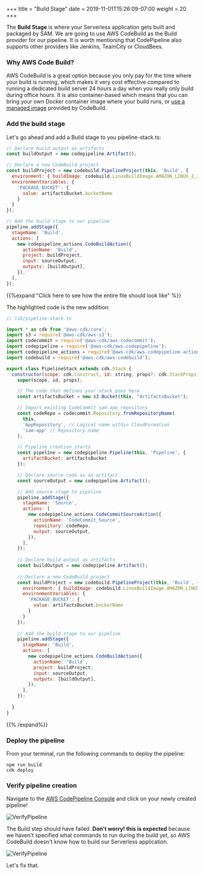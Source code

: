 +++
title = "Build Stage"
date = 2019-11-01T15:26:09-07:00
weight = 20
+++

The **Build Stage** is where your Serverless application gets built and packaged by SAM. We are going to use AWS CodeBuild as the Build provider for our pipeline. It is worth mentioning that CodePipeline also supports other providers like Jenkins, TeamCity or CloudBees. 

### Why AWS Code Build?

AWS CodeBuild is a great option because you only pay for the time where your build is running, which makes it very cost effective compared to running a dedicated build server 24 hours a day when you really only build during office hours. It is also container-based which means that you can bring your own Docker container image where your build runs, or [use a managed image](https://docs.aws.amazon.com/codebuild/latest/userguide/build-env-ref-available.html) provided by CodeBuild.  

### Add the build stage

Let's go ahead and add a Build stage to you pipeline-stack.ts:

```js
// Declare build output as artifacts
const buildOutput = new codepipeline.Artifact();

// Declare a new CodeBuild project
const buildProject = new codebuild.PipelineProject(this, 'Build', {
  environment: { buildImage: codebuild.LinuxBuildImage.AMAZON_LINUX_2_2 },
  environmentVariables: {
    'PACKAGE_BUCKET': {
      value: artifactsBucket.bucketName
    }
  }
});

// Add the build stage to our pipeline
pipeline.addStage({
  stageName: 'Build',
  actions: [
    new codepipeline_actions.CodeBuildAction({
      actionName: 'Build',
      project: buildProject,
      input: sourceOutput,
      outputs: [buildOutput],
    }),
  ],
});
```

{{%expand "Click here to see how the entire file should look like" %}}

The highlighted code is the new addition: 

```js {hl_lines=["44-68"]}
// lib/pipeline-stack.ts

import * as cdk from '@aws-cdk/core';
import s3 = require('@aws-cdk/aws-s3');
import codecommit = require('@aws-cdk/aws-codecommit');
import codepipeline = require('@aws-cdk/aws-codepipeline');
import codepipeline_actions = require('@aws-cdk/aws-codepipeline-actions');
import codebuild = require('@aws-cdk/aws-codebuild');

export class PipelineStack extends cdk.Stack {
  constructor(scope: cdk.Construct, id: string, props?: cdk.StackProps) {
    super(scope, id, props);

    // The code that defines your stack goes here
    const artifactsBucket = new s3.Bucket(this, "ArtifactsBucket");

    // Import existing CodeCommit sam-app repository
    const codeRepo = codecommit.Repository.fromRepositoryName(
      this,
      'AppRepository', // Logical name within CloudFormation
      'sam-app' // Repository name
    );

    // Pipeline creation starts
    const pipeline = new codepipeline.Pipeline(this, 'Pipeline', {
      artifactBucket: artifactsBucket
    });

    // Declare source code as an artifact
    const sourceOutput = new codepipeline.Artifact();

    // Add source stage to pipeline
    pipeline.addStage({
      stageName: 'Source',
      actions: [
        new codepipeline_actions.CodeCommitSourceAction({
          actionName: 'CodeCommit_Source',
          repository: codeRepo,
          output: sourceOutput,
        }),
      ],
    });
    
    // Declare build output as artifacts
    const buildOutput = new codepipeline.Artifact();
    
    // Declare a new CodeBuild project
    const buildProject = new codebuild.PipelineProject(this, 'Build', {
      environment: { buildImage: codebuild.LinuxBuildImage.AMAZON_LINUX_2_2 },
      environmentVariables: {
        'PACKAGE_BUCKET': {
          value: artifactsBucket.bucketName
        }
      }
    });
    
    // Add the build stage to our pipeline
    pipeline.addStage({
      stageName: 'Build',
      actions: [
        new codepipeline_actions.CodeBuildAction({
          actionName: 'Build',
          project: buildProject,
          input: sourceOutput,
          outputs: [buildOutput],
        }),
      ],
    });
    
  }
}
```
{{% /expand%}}

### Deploy the pipeline

From your terminal, run the following commands to deploy the pipeline:

```
npm run build
cdk deploy
```

### Verify pipeline creation

Navigate to the [AWS CodePipeline Console](https://console.aws.amazon.com/codesuite/codepipeline/home) and click on your newly created pipeline! 

![VerifyPipeline](/images/chapter4/screenshot-pipeline-verify-1.png)

The Build step should have failed. **Don't worry! this is expected** because we haven't specified what commands to run during the build yet, so AWS CodeBuild doesn't know how to build our Serverless application.

![VerifyPipeline](/images/chapter4/screenshot-pipeline-verify-2.png)

Let's fix that.